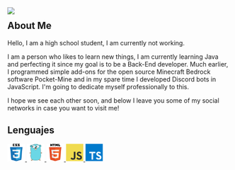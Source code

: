 <div align="center">
<img src="https://rishavanand.github.io/static/images/greetings.gif" align="left" style="width: 50%" />
</div>

## About Me

Hello, I am a high school student, I am currently not working.

I am a person who likes to learn new things, I am currently learning Java and perfecting it since my goal is to be a Back-End developer. Much earlier, I programmed simple add-ons for the open source Minecraft Bedrock software Pocket-Mine and in my spare time I developed Discord bots in JavaScript. I'm going to dedicate myself professionally to this.

I hope we see each other soon, and below I leave you some of my social networks in case you want to visit me!

## Lenguajes

<p align="left"> <a href="https://www.w3schools.com/css/" target="_blank" rel="noreferrer"> <img src="https://raw.githubusercontent.com/devicons/devicon/master/icons/css3/css3-original-wordmark.svg" alt="css3" width="40" height="40"/> </a> <a href="https://golang.org" target="_blank" rel="noreferrer"> <img src="https://raw.githubusercontent.com/devicons/devicon/master/icons/go/go-original.svg" alt="go" width="40" height="40"/> </a> <a href="https://www.w3.org/html/" target="_blank" rel="noreferrer"> <img src="https://raw.githubusercontent.com/devicons/devicon/master/icons/html5/html5-original-wordmark.svg" alt="html5" width="40" height="40"/> </a> <a href="https://developer.mozilla.org/en-US/docs/Web/JavaScript" target="_blank" rel="noreferrer"> <img src="https://raw.githubusercontent.com/devicons/devicon/master/icons/javascript/javascript-original.svg" alt="javascript" width="40" height="40"/> </a> <a href="https://www.typescriptlang.org/" target="_blank" rel="noreferrer"> <img src="https://raw.githubusercontent.com/devicons/devicon/master/icons/typescript/typescript-original.svg" alt="typescript" width="40" height="40"/> </a> </

